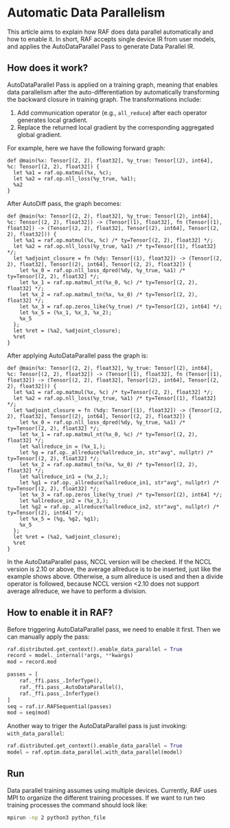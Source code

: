 <!--- Copyright Amazon.com, Inc. or its affiliates. All Rights Reserved. -->
<!--- SPDX-License-Identifier: Apache-2.0  -->

# Automatic Data Parallelism 

This article aims to explain how RAF does data parallel automatically and how to enable it. In short, RAF accepts single device IR from user models, and applies the AutoDataParallel Pass to generate Data Parallel IR.

## How does it work?

AutoDataParallel Pass is applied on a training graph, meaning that enables data parallelism after the auto-differentiation by automatically transforming the backward closure in training graph. The transformations include:
1. Add communication operator (e.g., `all_reduce`) after each operator generates local gradient.
2. Replace the returned local gradient by the corresponding aggregated global gradient.

For example, here we have the following forward graph:

```
def @main(%x: Tensor[(2, 2), float32], %y_true: Tensor[(2), int64], %c: Tensor[(2, 2), float32]) {
  let %a1 = raf.op.matmul(%x, %c);
  let %a2 = raf.op.nll_loss(%y_true, %a1);
  %a2
}
```

After AutoDiff pass, the graph becomes:

```
def @main(%x: Tensor[(2, 2), float32], %y_true: Tensor[(2), int64], %c: Tensor[(2, 2), float32]) -> (Tensor[(1), float32], fn (Tensor[(1), float32]) -> (Tensor[(2, 2), float32], Tensor[(2), int64], Tensor[(2, 2), float32])) {
  let %a1 = raf.op.matmul(%x, %c) /* ty=Tensor[(2, 2), float32] */;
  let %a2 = raf.op.nll_loss(%y_true, %a1) /* ty=Tensor[(1), float32] */;
  let %adjoint_closure = fn (%dy: Tensor[(1), float32]) -> (Tensor[(2, 2), float32], Tensor[(2), int64], Tensor[(2, 2), float32]) {
    let %x_0 = raf.op.nll_loss_dpred(%dy, %y_true, %a1) /* ty=Tensor[(2, 2), float32] */;
    let %x_1 = raf.op.matmul_nt(%x_0, %c) /* ty=Tensor[(2, 2), float32] */;
    let %x_2 = raf.op.matmul_tn(%x, %x_0) /* ty=Tensor[(2, 2), float32] */;
    let %x_3 = raf.op.zeros_like(%y_true) /* ty=Tensor[(2), int64] */;
    let %x_5 = (%x_1, %x_3, %x_2);
    %x_5
  };
  let %ret = (%a2, %adjoint_closure);
  %ret
}
```

After applying AutoDataParallel pass the graph is:

```
def @main(%x: Tensor[(2, 2), float32], %y_true: Tensor[(2), int64], %c: Tensor[(2, 2), float32]) -> (Tensor[(1), float32], fn (Tensor[(1), float32]) -> (Tensor[(2, 2), float32], Tensor[(2), int64], Tensor[(2, 2), float32])) {
  let %a1 = raf.op.matmul(%x, %c) /* ty=Tensor[(2, 2), float32] */;
  let %a2 = raf.op.nll_loss(%y_true, %a1) /* ty=Tensor[(1), float32] */;
  let %adjoint_closure = fn (%dy: Tensor[(1), float32]) -> (Tensor[(2, 2), float32], Tensor[(2), int64], Tensor[(2, 2), float32]) {
    let %x_0 = raf.op.nll_loss_dpred(%dy, %y_true, %a1) /* ty=Tensor[(2, 2), float32] */;
    let %x_1 = raf.op.matmul_nt(%x_0, %c) /* ty=Tensor[(2, 2), float32] */;
    let %allreduce_in = (%x_1,);
    let %g = raf.op._allreduce(%allreduce_in, str"avg", nullptr) /* ty=Tensor[(2, 2), float32] */;
    let %x_2 = raf.op.matmul_tn(%x, %x_0) /* ty=Tensor[(2, 2), float32] */;
    let %allreduce_in1 = (%x_2,);
    let %g1 = raf.op._allreduce(%allreduce_in1, str"avg", nullptr) /* ty=Tensor[(2, 2), float32] */;
    let %x_3 = raf.op.zeros_like(%y_true) /* ty=Tensor[(2), int64] */;
    let %allreduce_in2 = (%x_3,);
    let %g2 = raf.op._allreduce(%allreduce_in2, str"avg", nullptr) /* ty=Tensor[(2), int64] */;
    let %x_5 = (%g, %g2, %g1);
    %x_5
  };
  let %ret = (%a2, %adjoint_closure);
  %ret
}
```

In the AutoDataParallel pass, NCCL version will be checked. If the NCCL version is 2.10 or above, the average allreduce is to be inserted, just like the example shows above. Otherwise, a sum allreduce is used and then a divide operator is followed, because NCCL version <2.10 does not support average allreduce, we have to perform a division.

## How to enable it in RAF?
Before triggering AutoDataParallel pass, we need to enable it first. Then we can manually apply the pass:

``` python
raf.distributed.get_context().enable_data_parallel = True
record = model._internal(*args, **kwargs)
mod = record.mod

passes = [
    raf._ffi.pass_.InferType(),
    raf._ffi.pass_.AutoDataParallel(),
    raf._ffi.pass_.InferType()
]
seq = raf.ir.RAFSequential(passes)
mod = seq(mod)
```

Another way to triger the AutoDataParallel pass is just invoking: `with_data_parallel`:

```python
raf.distributed.get_context().enable_data_parallel = True
model = raf.optim.data_parallel.with_data_parallel(model)
```

## Run 
Data parallel training assumes using multiple devices. Currently, RAF uses MPI to organize the different training processes. If we want to run two training processes the command should look like:

```bash
mpirun -np 2 python3 python_file

```
